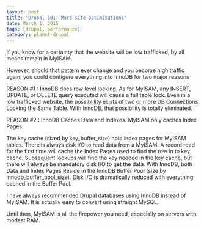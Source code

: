 ```yaml
---
layout: post
title: "Drupal 101: More site optimisations"
date: March 1, 2015
tags: [drupal, performance]
category: planet-drupal
---
```


If you know for a certainty that the website will be low trafficked, by all means remain in MyISAM.

However, should that pattern ever change and you become high traffic again, you could configure everything into InnoDB for two major reasons

REASON #1 : InnoDB does row level locking. As for MyISAM, any INSERT, UPDATE, or DELETE query executed will cause a full table lock. Even in a low trafficked website, the possiblility exists of two or more DB Connections Locking the Same Table. With InnoDB, that possibility is totally eliminated.

REASON #2 : InnoDB Caches Data and Indexes. MyISAM only caches Index Pages.

The key cache (sized by key_buffer_size) hold index pages for MyISAM tables. There is always disk I/O to read data from a MyISAM. A record read for the first time will cache the Index Pages used to find the row in to key cache. Subsequent lookups will find the key needed in the key cache, but there will always be mandatory disk I/O to get the data. With InnoDB, both Data and Index Pages Reside in the InnoDB Buffer Pool (size by innodb_buffer_pool_size). Disk I/O is dramatically reduced with everything cached in the Buffer Pool.

I have always recommended Drupal databases using InnoDB instead of MyISAM. It is actually easy to convert using straight MySQL.

Until then, MyISAM is all the firepower you need, especially on servers with modest RAM.
